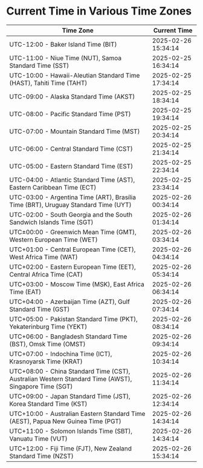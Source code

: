# Current Time in Various Time Zones

| Time Zone | Current Time |
|-----------|--------------|
| UTC-12:00 - Baker Island Time (BIT) | 2025-02-26 15:34:14 |
| UTC-11:00 - Niue Time (NUT), Samoa Standard Time (SST) | 2025-02-25 16:34:14 |
| UTC-10:00 - Hawaii-Aleutian Standard Time (HAST), Tahiti Time (TAHT) | 2025-02-25 17:34:14 |
| UTC-09:00 - Alaska Standard Time (AKST) | 2025-02-25 18:34:14 |
| UTC-08:00 - Pacific Standard Time (PST) | 2025-02-25 19:34:14 |
| UTC-07:00 - Mountain Standard Time (MST) | 2025-02-25 20:34:14 |
| UTC-06:00 - Central Standard Time (CST) | 2025-02-25 21:34:14 |
| UTC-05:00 - Eastern Standard Time (EST) | 2025-02-25 22:34:14 |
| UTC-04:00 - Atlantic Standard Time (AST), Eastern Caribbean Time (ECT) | 2025-02-25 23:34:14 |
| UTC-03:00 - Argentina Time (ART), Brasília Time (BRT), Uruguay Standard Time (UYT) | 2025-02-26 00:34:14 |
| UTC-02:00 - South Georgia and the South Sandwich Islands Time (SGT) | 2025-02-26 01:34:14 |
| UTC±00:00 - Greenwich Mean Time (GMT), Western European Time (WET) | 2025-02-26 03:34:14 |
| UTC+01:00 - Central European Time (CET), West Africa Time (WAT) | 2025-02-26 04:34:14 |
| UTC+02:00 - Eastern European Time (EET), Central Africa Time (CAT) | 2025-02-26 05:34:14 |
| UTC+03:00 - Moscow Time (MSK), East Africa Time (EAT) | 2025-02-26 06:34:14 |
| UTC+04:00 - Azerbaijan Time (AZT), Gulf Standard Time (GST) | 2025-02-26 07:34:14 |
| UTC+05:00 - Pakistan Standard Time (PKT), Yekaterinburg Time (YEKT) | 2025-02-26 08:34:14 |
| UTC+06:00 - Bangladesh Standard Time (BST), Omsk Time (OMST) | 2025-02-26 09:34:14 |
| UTC+07:00 - Indochina Time (ICT), Krasnoyarsk Time (KRAT) | 2025-02-26 10:34:14 |
| UTC+08:00 - China Standard Time (CST), Australian Western Standard Time (AWST), Singapore Time (SGT) | 2025-02-26 11:34:14 |
| UTC+09:00 - Japan Standard Time (JST), Korea Standard Time (KST) | 2025-02-26 12:34:14 |
| UTC+10:00 - Australian Eastern Standard Time (AEST), Papua New Guinea Time (PGT) | 2025-02-26 14:34:14 |
| UTC+11:00 - Solomon Islands Time (SBT), Vanuatu Time (VUT) | 2025-02-26 14:34:14 |
| UTC+12:00 - Fiji Time (FJT), New Zealand Standard Time (NZST) | 2025-02-26 15:34:14 |
